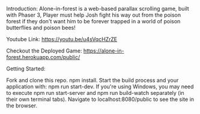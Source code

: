 Introduction:
Alone-in-forest is a web-based parallax scrolling game, built with Phaser 3, Player must help Josh fight his way out from the poison forest if they don't want him to be forever trapped in a world of poison butterflies and poison bees!

Youtube Link: https://youtu.be/u4sVqcHZrZE

Checkout the Deployed Game: https://alone-in-forest.herokuapp.com/public/


Getting Started:

Fork and clone this repo.
npm install.
Start the build process and your application with: npm run start-dev. If you're using Windows, you may need to execute npm run start-server and npm run build-watch separately (in their own terminal tabs).
Navigate to localhost:8080/public to see the site in the browser.
